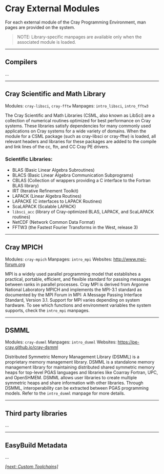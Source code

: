 # Cray External Modules


For each external module of the Cray Programming Environment, man pages are provided on the system.

> NOTE: Library-specific manpages are available only when the associated module is loaded.

---

## Compilers

...

---

## Cray Scientific and Math Library

Modules: `cray-libsci`, `cray-fftw`
Manpages: `intro_libsci`, `intro_fftw3`

The Cray Scientific and Math Libraries (CSML, also known as LibSci) are a collection of numerical routines
optimized for best performance on Cray systems. These libraries satisfy dependencies for many commonly used
applications on Cray systems for a wide variety of domains. When the module for a CSML package (such as
cray-libsci or cray-fftw) is loaded, all relevant headers and libraries for these packages are added to the
compile and link lines of the cc, ftn, and CC Cray PE drivers.

### Scientific Libraries:

* BLAS (Basic Linear Algebra Subroutines)
* BLACS (Basic Linear Algebra Communication Subprograms)
* CBLAS (Collection of wrappers providing a C interface to the Fortran BLAS library)
* IRT (Iterative Refinement Toolkit)
* LAPACK (Linear Algebra Routines)
* LAPACKE (C interfaces to LAPACK Routines)
* ScaLAPACK (Scalable LAPACK)
* `libsci_acc` (library of Cray-optimized BLAS, LAPACK, and ScaLAPACK routines)
* NetCDF (Network Common Data Format)
* FFTW3 (the Fastest Fourier Transforms in the West, release 3)

---

## Cray MPICH

Modules: `cray-mpich`
Manpages: `intro_mpi`
Websites: http://www.mpi-forum.org

MPI is a widely used parallel programming model that establishes a practical, portable, efficient, and flexible
standard for passing messages between ranks in parallel processes. Cray MPI is derived from Argonne National
Laboratory MPICH and implements the MPI-3.1 standard as documented by the MPI Forum in MPI: A Message
Passing Interface Standard, Version 3.1.
Support for MPI varies depending on system hardware. To see which functions and environment variables the
system supports, check the `intro_mpi` manpages.

--- 

## DSMML

Modules: `cray-dsmml`
Manpages: `intro_dsmml`
Websites: https://pe-cray.github.io/cray-dsmml

Distributed Symmetric Memory Management Library (DSMML) is a proprietary memory management library.
DSMML is a standalone memory management library for maintaining distributed shared symmetric memory
heaps for top-level PGAS languages and libraries like Coarray Fortran, UPC, and OpenSHMEM. DSMML allows
user libraries to create multiple symmetric heaps and share information with other libraries. Through DSMML,
interoperability can be extracted between PGAS programming models.
Refer to the `intro_dsmml` manpage for more details.

---

## Third party libraries

...

---

## EasyBuild Metadata

...

*[[next: Custom Toolchains]](custom_toolchains.md)*
